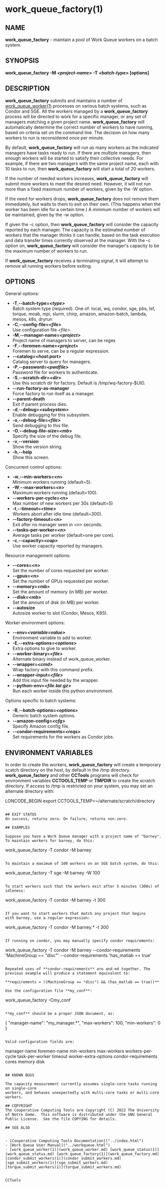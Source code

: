 






















# work_queue_factory(1)

## NAME
**work_queue_factory** - maintain a pool of Work Queue workers on a batch system.

## SYNOPSIS
**work_queue_factory -M _&lt;project-name&gt;_ -T _&lt;batch-type&gt;_ [options]**

## DESCRIPTION
**work_queue_factory** submits and maintains a number
of [work_queue_worker(1)](work_queue_worker.md) processes on various batch systems, such as
Condor and SGE.  All the workers managed by a **work_queue_factory** process
will be directed to work for a specific manager, or any set of managers matching
a given project name.  **work_queue_factory** will automatically determine
the correct number of workers to have running, based on criteria set on
the command line.  The decision on how many workers to run is reconsidered
once per minute.

By default, **work_queue_factory** will run as many workers as the
indicated managers have tasks ready to run.  If there are multiple
managers, then enough workers will be started to satisfy their collective needs.
For example, if there are two managers with the same project name, each with
10 tasks to run, then **work_queue_factory** will start a total of 20 workers.

If the number of needed workers increases, **work_queue_factory** will submit
more workers to meet the desired need.  However, it will not run more than
a fixed maximum number of workers, given by the -W option.

If the need for workers drops, **work_queue_factory** does not remove them immediately,
but waits to them to exit on their own.  (This happens when the worker has been idle
for a certain time.)  A minimum number of workers will be maintained, given
by the -w option.

If given the -c option, then **work_queue_factory** will consider the capacity
reported by each manager.  The capacity is the estimated number of workers
that the manager thinks it can handle, based on the task execution and data
transfer times currently observed at the manager.  With the -c option on,
**work_queue_factory** will consider the manager's capacity to be the maximum
number of workers to run.

If **work_queue_factory** receives a terminating signal, it will attempt to
remove all running workers before exiting.

## OPTIONS

General options:


- **-T**,**--batch-type=_&lt;type&gt;_**<br /> Batch system type (required). One of: local, wq, condor, sge, pbs, lsf, torque, moab, mpi, slurm, chirp, amazon, amazon-batch, lambda, mesos, k8s, dryrun
- **-C**,**--config-file=_&lt;file&gt;_**<br /> Use configuration file _&lt;file&gt;_.
- **-M**,**--manager-name=_&lt;project&gt;_**<br /> Project name of managers to server, can be regex
- **-F**,**--foremen-name=_&lt;project&gt;_**<br /> Foremen to serve, can be a regular expression.
- **--catalog=_&lt;host:port&gt;_**<br /> Catalog server to query for managers.
- **-P**,**--password=_&lt;pwdfile&gt;_**<br /> Password file for workers to authenticate.
- **-S**,**--scratch-dir=_&lt;dir&gt;_**<br /> Use this scratch dir for factory. Default is /tmp/wq-factory-$UID.
- **--run-factory-as-manager**<br /> Force factory to run itself as a manager.
- **--parent-death**<br /> Exit if parent process dies.
- **-d**,**--debug=_&lt;subsystem&gt;_**<br /> Enable debugging for this subsystem.
- **-o**,**--debug-file=_&lt;file&gt;_**<br /> Send debugging to this file.
- **-O**,**--debug-file-size=_&lt;mb&gt;_**<br /> Specify the size of the debug file.
- **-v**,**--version**<br /> Show the version string.
- **-h**,**--help**<br /> Show this screen.


Concurrent control options:


- **-w**,**--min-workers=_&lt;n&gt;_**<br /> Minimum workers running (default=5).
- **-W**,**--max-workers=_&lt;n&gt;_**<br /> Maximum workers running (default=100).
- **--workers-per-cycle=_&lt;n&gt;_**<br /> Max number of new workers per 30s (default=5)
- **-t**,**--timeout=_&lt;time&gt;_**<br /> Workers abort after idle time (default=300).
- **--factory-timeout=_&lt;n&gt;_**<br /> Exit after no manager seen in _&lt;n&gt;_ seconds.
- **--tasks-per-worker=_&lt;n&gt;_**<br /> Average tasks per worker (default=one per core).
- **-c**,**--capacity=_&lt;cap&gt;_**<br /> Use worker capacity reported by managers.


Resource management options:

- **--cores=_&lt;n&gt;_**<br />
 Set the number of cores requested per worker.
- **--gpus=_&lt;n&gt;_**<br />
 Set the number of GPUs requested per worker.
- **--memory=_&lt;mb&gt;_**<br />
 Set the amount of memory (in MB) per worker.
- **--disk=_&lt;mb&gt;_**<br />
 Set the amount of disk (in MB) per worker.
- **--autosize**<br />
 Autosize worker to slot (Condor, Mesos, K8S).


Worker environment options:

- **--env=_&lt;variable=value&gt;_**<br />
 Environment variable to add to worker.
- **-E**,**--extra-options=_&lt;options&gt;_**<br />
 Extra options to give to worker.
- **--worker-binary=_&lt;file&gt;_**<br />
 Alternate binary instead of work_queue_worker.
- **--wrapper=_&lt;cmd&gt;_**<br />
 Wrap factory with this command prefix.
- **--wrapper-input=_&lt;file&gt;_**<br /> Add this input file needed by the wrapper.
- **--python-env=_&lt;file.tar.gz&gt;_**<br /> Run each worker inside this python environment.


Options  specific to batch systems:

- **-B**,**--batch-options=_&lt;options&gt;_**<br /> Generic batch system options.
- **--amazon-config=_&lt;cfg&gt;_**<br /> Specify Amazon config file.
- **--condor-requirements=_&lt;reqs&gt;_**<br /> Set requirements for the workers as Condor jobs.


## ENVIRONMENT VARIABLES
In order to create the workers, **work_queue_factory** will create a temporary scatch
directory on the host, by default in the /tmp directory. 
**work_queue_factory** and other **CCTools** programs will check for environment variables
**CCTOOLS_TEMP** or **TMPDIR** to create the scratch directory. If access to /tmp is restricted
on your system, you may set an alternate directory with:

LONCODE_BEGIN
export CCTOOLS_TEMP=~/alternate/scratch/directory
```

## EXIT STATUS
On success, returns zero. On failure, returns non-zero.

## EXAMPLES

Suppose you have a Work Queue manager with a project name of "barney".
To maintain workers for barney, do this:

```
work_queue_factory -T condor -M barney
```

To maintain a maximum of 100 workers on an SGE batch system, do this:

```
work_queue_factory -T sge -M barney -W 100
```

To start workers such that the workers exit after 5 minutes (300s) of idleness:

```
work_queue_factory -T condor -M barney -t 300
```

If you want to start workers that match any project that begins
with barney, use a regular expression:

```
work_queue_factory -T condor -M barney.\* -t 300
```

If running on condor, you may manually specify condor requirements:

```
work_queue_factory -T condor -M barney --condor-requirements 'MachineGroup == "disc"' --condor-requirements 'has_matlab == true'
```

Repeated uses of **condor-requirements** are and-ed together. The previous example will produce a statement equivalent to:

**requirements = ((MachineGroup == "disc") && (has_matlab == true))**

Use the configuration file **my_conf**:

```
work_queue_factory -Cmy_conf
```

**my_conf** should be a proper JSON document, as:
```
{
        "manager-name": "my_manager.*",
        "max-workers": 100,
        "min-workers": 0
}
```

Valid configuration fields are:

```
manager-name
foremen-name
min-workers
max-workers
workers-per-cycle
task-per-worker
timeout
worker-extra-options
condor-requirements
cores
memory
disk
```

## KNOWN BUGS

The capacity measurement currently assumes single-core tasks running on single-core
workers, and behaves unexpectedly with multi-core tasks or multi-core workers.

## COPYRIGHT
The Cooperative Computing Tools are Copyright (C) 2022 The University of Notre Dame.  This software is distributed under the GNU General Public License.  See the file COPYING for details.

## SEE ALSO


- [Cooperative Computing Tools Documentation]("../index.html")
- [Work Queue User Manual]("../workqueue.html")
- [work_queue_worker(1)](work_queue_worker.md) [work_queue_status(1)](work_queue_status.md) [work_queue_factory(1)](work_queue_factory.md) [condor_submit_workers(1)](condor_submit_workers.md) [sge_submit_workers(1)](sge_submit_workers.md) [torque_submit_workers(1)](torque_submit_workers.md) 


CCTools
